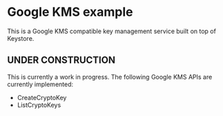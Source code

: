 # Google KMS example

This is a Google KMS compatible key management service built on top of Keystore.

## UNDER CONSTRUCTION

This is currently a work in progress. The following Google KMS APIs are currently implemented:

* CreateCryptoKey
* ListCryptoKeys
